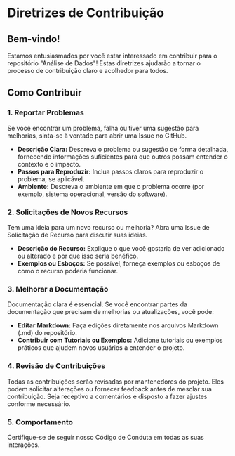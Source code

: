 # Diretrizes de Contribuição
## Bem-vindo!

Estamos entusiasmados por você estar interessado em contribuir para o repositório "Análise de Dados"! Estas diretrizes ajudarão a tornar o processo de contribuição claro e acolhedor para todos.

## Como Contribuir
### 1. Reportar Problemas

Se você encontrar um problema, falha ou tiver uma sugestão para melhorias, sinta-se à vontade para abrir uma Issue no GitHub.

- **Descrição Clara:** Descreva o problema ou sugestão de forma detalhada, fornecendo informações suficientes para que outros possam entender o contexto e o impacto.
- **Passos para Reproduzir:** Inclua passos claros para reproduzir o problema, se aplicável.
- **Ambiente:** Descreva o ambiente em que o problema ocorre (por exemplo, sistema operacional, versão do software).
### 2. Solicitações de Novos Recursos

Tem uma ideia para um novo recurso ou melhoria? Abra uma Issue de Solicitação de Recurso para discutir suas ideias.

- **Descrição do Recurso:** Explique o que você gostaria de ver adicionado ou alterado e por que isso seria benéfico.
- **Exemplos ou Esboços:** Se possível, forneça exemplos ou esboços de como o recurso poderia funcionar.
### 3. Melhorar a Documentação

Documentação clara é essencial. Se você encontrar partes da documentação que precisam de melhorias ou atualizações, você pode:

- **Editar Markdown:** Faça edições diretamente nos arquivos Markdown (.md) do repositório.
- **Contribuir com Tutoriais ou Exemplos:** Adicione tutoriais ou exemplos práticos que ajudem novos usuários a entender o projeto.
### 4. Revisão de Contribuições

Todas as contribuições serão revisadas por mantenedores do projeto. Eles podem solicitar alterações ou fornecer feedback antes de mesclar sua contribuição. Seja receptivo a comentários e disposto a fazer ajustes conforme necessário.
### 5. Comportamento

Certifique-se de seguir nosso Código de Conduta em todas as suas interações.












